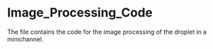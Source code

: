 # Image_Processing_Code
The file contains the code for the image processing of the droplet in a minichannel.
